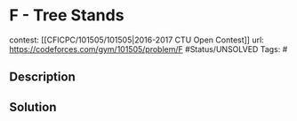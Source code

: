 # F - Tree Stands

contest: [[CFICPC/101505/101505|2016-2017 CTU Open Contest]]
url: https://codeforces.com/gym/101505/problem/F
#Status/UNSOLVED
Tags: #

## Description

## Solution

